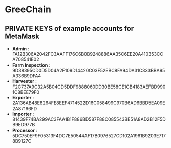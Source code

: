 # GreeChain
## PRIVATE KEYS of example accounts for MetaMask
- **Admin** : FA12B306A2042FC3AAFF176C6B0B9248886AA35C6EE20A410353CCA708541E02
- **Farm Inspection** : 9D38395CD0D5D04A2F109D14420C03F52EBC8FA94DA31C333BBA95A336B9DFA4
- **Harvester** : F2C737A9C32A5B04CD5DDF9888060DD30BE58CE1CB4183AEFBD9901C8BEE79F0
- **Exporter** : 2A136AB48E8264FE8EEF4714522D16C058499C970B6AD6BBD5EA09E2A87166FD
- **Importer** : 81439F74BA299AC3FAA1B1F886BD587F88C085543BE51A8AD2B12F5DB9ED977B
- **Processor** : 5DC750EF9F05313F4DC7E50544AF17B0976527CD102A1961B9203E7178B9127C
